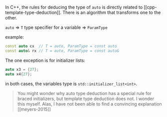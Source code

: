 In C++, the rules for deducing the type of `auto` is directly related to [[cpp-template-type-deduction]]. There is an algorithm that transforms one to the other.

`auto` => `T`
type specifier for a variable => `ParamType`

example:
```c++
const auto cx  // T = auto, ParamType = const auto
const auto& rx // T = auto, ParamType = const auto&
```

The one exception is for initializer lists:
```C++
auto x3 = {27};
auto x4{27};
```
in both cases, the variables type is `std::initializer_list<int>`.

> You might wonder why auto type deduction has a special rule for braced initializers, but template type deduction does not. I wonder this myself. Alas, I have not been able to find a convincing explanation
> [[meyers-2015]]

